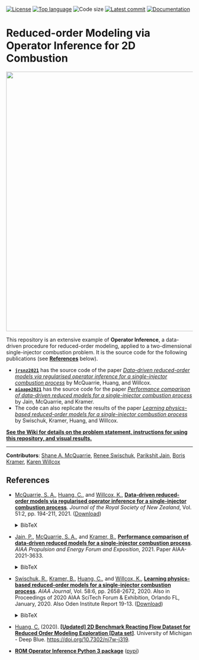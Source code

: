 [![License](https://img.shields.io/github/license/Willcox-Research-Group/ROM-OpInf-Combustion-2D)](./LICENSE)
[![Top language](https://img.shields.io/github/languages/top/Willcox-Research-Group/ROM-OpInf-Combustion-2D)](https://www.python.org)
![Code size](https://img.shields.io/github/languages/code-size/Willcox-Research-Group/ROM-OpInf-Combustion-2D)
[![Latest commit](https://img.shields.io/github/last-commit/Willcox-Research-Group/ROM-OpInf-Combustion-2D)](https://github.com/Willcox-Research-Group/ROM-OpInf-Combustion-2D/commits/master)
[![Documentation](https://img.shields.io/badge/Documentation-WIKI-important)](https://github.com/Willcox-Research-Group/ROM-OpInf-Combustion-2D/wiki)
<!-- [![Issues](https://img.shields.io/github/issues/Willcox-Research-Group/ROM-OpInf-Combustion-2D)](https://github.com/Willcox-Research-Group/ROM-OpInf-Combustion-2D/issues) -->

# Reduced-order Modeling via Operator Inference for 2D Combustion

<p align="center">
    <img src="https://drive.google.com/uc?export=view&id=1TbIfBQW-YYXVydBFC0McJaSFjkvaeLvA" width="700">
</p>

This repository is an extensive example of **Operator Inference**, a data-driven procedure for reduced-order modeling, applied to a two-dimensional single-injector combustion problem.
It is the source code for the following publications (see [**References**](#references) below).
- [**`jrsnz2021`**](https://github.com/Willcox-Research-Group/ROM-OpInf-Combustion-2D/tree/jrsnz2021) has the source code of the paper [_Data-driven reduced-order models via regularised operator inference for a single-injector combustion process_](https://www.tandfonline.com/doi/full/10.1080/03036758.2020.1863237) by McQuarrie, Huang, and Willcox.
- [**`aiaape2021`**](https://github.com/Willcox-Research-Group/ROM-OpInf-Combustion-2D/tree/aiaape2021) has the source code for the paper [_Performance comparison of data-driven reduced models for a single-injector combustion process_](https://arc.aiaa.org/doi/abs/10.2514/6.2021-3633) by Jain, McQuarrie, and Kramer.
- The code can also replicate the results of the paper [_Learning physics-based reduced-order models for a single-injector combustion process_](https://arc.aiaa.org/doi/10.2514/1.J058943) by Swischuk, Kramer, Huang, and Willcox.

[**See the Wiki for details on the problem statement, instructions for using this repository, and visual results.**](https://github.com/Willcox-Research-Group/ROM-OpInf-Combustion-2D/wiki)

---

**Contributors**:
[Shane A. McQuarrie](https://github.com/shanemcq18),
[Renee Swischuk](https://github.com/swischuk),
[Parikshit Jain](https://github.com/PARIKSHITJAIN2102),
[Boris Kramer](http://kramer.ucsd.edu/),
[Karen Willcox](https://kiwi.oden.utexas.edu/)

## References

- [McQuarrie, S. A.](https://scholar.google.com/citations?user=qQ6JDJ4AAAAJ), [Huang, C.](https://scholar.google.com/citations?user=lUXijaQAAAAJ), and [Willcox, K.](https://kiwi.oden.utexas.edu/), [**Data-driven reduced-order models via regularised operator inference for a single-injector combustion process**](https://www.tandfonline.com/doi/full/10.1080/03036758.2020.1863237).
_Journal of the Royal Society of New Zealand_, Vol. 51:2, pp. 194-211, 2021.
([Download](https://kiwi.oden.utexas.edu/papers/nonlinear-non-intrusive-model-reduction-combustion-McQuarrie-Huang-Willcox.pdf))<details><summary>BibTeX</summary><pre>
@article{MHW2021regOpInfCombustion,
author = {Shane A. McQuarrie and Cheng Huang and Karen E. Willcox},
title = {Data-driven reduced-order models via regularised Operator Inference for a single-injector combustion process},
journal = {Journal of the Royal Society of New Zealand},
volume = {51},
number = {2},
pages = {194--211},
year = {2021},
publisher = {Taylor & Francis},
}</pre></details>

- [Jain, P.](https://www.linkedin.com/in/parikshit-jain-6b870961/), [McQuarrie, S. A.](https://scholar.google.com/citations?user=qQ6JDJ4AAAAJ), and [Kramer, B.](http://kramer.ucsd.edu/), [**Performance comparison of data-driven reduced models for a single-injector combustion process**](https://arc.aiaa.org/doi/abs/10.2514/6.2021-3633). _AIAA Propulsion and Energy Forum and Exposition_, 2021. Paper AIAA-2021-3633. <details><summary>BibTeX</summary><pre>
@inproceedings{jain2021performance,
title = {Performance comparison of data-driven reduced models for a single-injector combustion process},
author = {Jain, Parikshit and McQuarrie, Shane and Kramer, Boris},
booktitle = {AIAA Propulsion and Energy 2021 Forum},
year = {2021},
address = {Virtual Event},
note = {Paper AIAA-2021-3633},
}</pre></details>

- [Swischuk, R.](https://scholar.google.com/citations?user=L9D0LBsAAAAJ), [Kramer, B.](http://kramer.ucsd.edu/), [Huang, C.](https://scholar.google.com/citations?user=lUXijaQAAAAJ), and [Willcox, K.](https://kiwi.oden.utexas.edu/), [**Learning physics-based reduced-order models for a single-injector combustion process**](https://arc.aiaa.org/doi/10.2514/1.J058943). _AIAA Journal_, Vol. 58:6, pp. 2658-2672, 2020. Also in Proceedings of 2020 AIAA SciTech Forum & Exhibition, Orlando FL, January, 2020. Also Oden Institute Report 19-13.
([Download](https://kiwi.oden.utexas.edu/papers/learning-reduced-model-combustion-Swischuk-Kramer-Huang-Willcox.pdf))<details><summary>BibTeX</summary><pre>
@article{SKHW2020romCombustion,
title = {Learning physics-based reduced-order models for a single-injector combustion process},
author = {Swischuk, R. and Kramer, B. and Huang, C. and Willcox, K.},
journal = {AIAA Journal},
volume = {58},
number = {6},
pages = {2658--2672},
year = {2020},
publisher = {American Institute of Aeronautics and Astronautics}
}</pre></details>

- [Huang, C.](https://scholar.google.com/citations?user=lUXijaQAAAAJ) (2020). [**[Updated] 2D Benchmark Reacting Flow Dataset for Reduced Order Modeling Exploration \[Data set\]**](https://doi.org/10.7302/nj7w-j319). University of Michigan - Deep Blue. https://doi.org/10.7302/nj7w-j319.

- [**ROM Operator Inference Python 3 package**](https://github.com/Willcox-Research-Group/rom-operator-inference-Python3) ([pypi](https://pypi.org/project/rom-operator-inference/))
